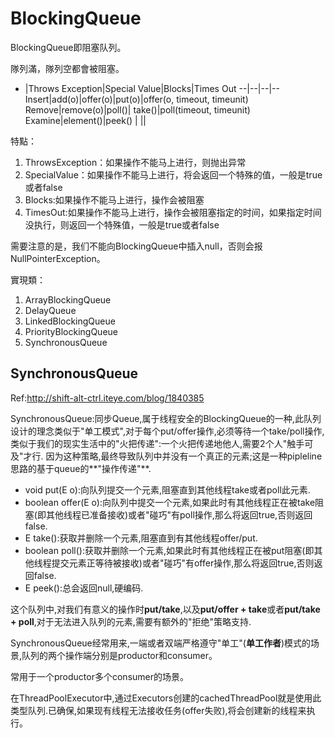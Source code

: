 # BlockingQueue

BlockingQueue即阻塞队列。

隊列滿，隊列空都會被阻塞。

-	|Throws Exception|Special Value|Blocks|Times Out
--|--|--|--
Insert|add(o)|offer(o)|put(o)|offer(o, timeout, timeunit)
Remove|remove(o)|poll()|	take()|poll(timeout, timeunit)
Examine|element()|peek()	|	||

特點：

1. ThrowsException：如果操作不能马上进行，则抛出异常
2. SpecialValue：如果操作不能马上进行，将会返回一个特殊的值，一般是true或者false
3. Blocks:如果操作不能马上进行，操作会被阻塞
4. TimesOut:如果操作不能马上进行，操作会被阻塞指定的时间，如果指定时间没执行，则返回一个特殊值，一般是true或者false

需要注意的是，我们不能向BlockingQueue中插入null，否则会报NullPointerException。

實現類：

1. ArrayBlockingQueue
2. DelayQueue
3. LinkedBlockingQueue
4. PriorityBlockingQueue
5. SynchronousQueue


## SynchronousQueue

Ref:http://shift-alt-ctrl.iteye.com/blog/1840385

SynchronousQueue:同步Queue,属于线程安全的BlockingQueue的一种,此队列设计的理念类似于"单工模式",对于每个put/offer操作,必须等待一个take/poll操作,类似于我们的现实生活中的"火把传递":一个火把传递地他人,需要2个人"触手可及"才行. 因为这种策略,最终导致队列中并没有一个真正的元素;这是一种pipleline思路的基于queue的**"操作传递"**.

* void put(E o):向队列提交一个元素,阻塞直到其他线程take或者poll此元素.
* boolean offer(E o):向队列中提交一个元素,如果此时有其他线程正在被take阻塞(即其他线程已准备接收)或者"碰巧"有poll操作,那么将返回true,否则返回false.
* E take():获取并删除一个元素,阻塞直到有其他线程offer/put.
* boolean poll():获取并删除一个元素,如果此时有其他线程正在被put阻塞(即其他线程提交元素正等待被接收)或者"碰巧"有offer操作,那么将返回true,否则返回false.
* E peek():总会返回null,硬编码.

这个队列中,对我们有意义的操作时**put/take**,以及**put/offer + take**或者**put/take + poll**,对于无法进入队列的元素,需要有额外的"拒绝"策略支持.

SynchronousQueue经常用来,一端或者双端严格遵守"单工"(**单工作者**)模式的场景,队列的两个操作端分别是productor和consumer。

常用于一个productor多个consumer的场景。

在ThreadPoolExecutor中,通过Executors创建的cachedThreadPool就是使用此类型队列.已确保,如果现有线程无法接收任务(offer失败),将会创建新的线程来执行。

